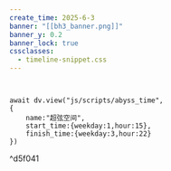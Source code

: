 ```yaml
---
create_time: 2025-6-3
banner: "[[bh3_banner.png]]"
banner_y: 0.2
banner_lock: true
cssclasses:
  - timeline-snippet.css
---
```


```dataviewjs


await dv.view("js/scripts/abyss_time",
{
	name:"超弦空间",
	start_time:{weekday:1,hour:15},
	finish_time:{weekday:3,hour:22}
})
```

^d5f041


